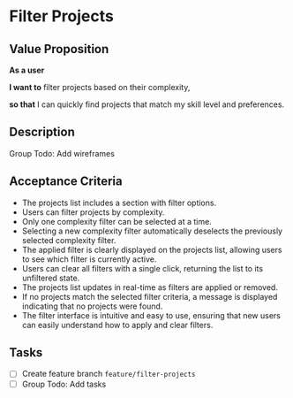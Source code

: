# Filter Projects

## Value Proposition

**As a user**

**I want to** filter projects based on their complexity,

**so that** I can quickly find projects that match my skill level and preferences.

## Description

Group Todo: Add wireframes

## Acceptance Criteria

- The projects list includes a section with filter options.
- Users can filter projects by complexity.
- Only one complexity filter can be selected at a time.
- Selecting a new complexity filter automatically deselects the previously selected complexity filter.
- The applied filter is clearly displayed on the projects list, allowing users to see which filter is currently active.
- Users can clear all filters with a single click, returning the list to its unfiltered state.
- The projects list updates in real-time as filters are applied or removed.
- If no projects match the selected filter criteria, a message is displayed indicating that no projects were found.
- The filter interface is intuitive and easy to use, ensuring that new users can easily understand how to apply and clear filters.

## Tasks

- [ ] Create feature branch `feature/filter-projects`
- [ ] Group Todo: Add tasks
